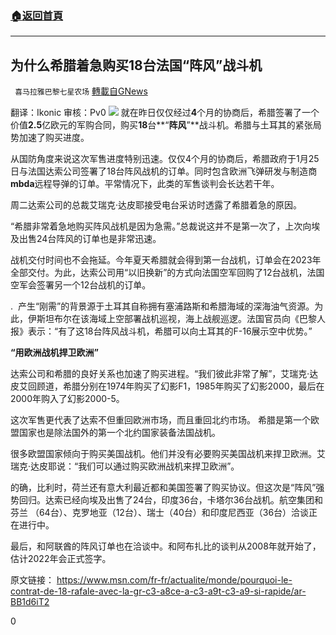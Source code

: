 ###  [:house:返回首頁](https://github.com/ourhimalayas/txt)
---

## 为什么希腊着急购买18台法国“阵风”战斗机
` 喜马拉雅巴黎七星农场` [轉載自GNews](https://gnews.org/zh-hans/818782/)

翻译：Ikonic 审核：Pv0
![]()![](https://gnews.org/wp-content/uploads/2021/01/cover-55.png)
就在昨日仅仅经过**4**个月的协商后，希腊签署了一个价值**2.5**亿欧元的军购合同，购买**18**台**“**阵风**”**战斗机。希腊与土耳其的紧张局势加速了购买进度。

从国防角度来说这次军售进度特别迅速。仅仅4个月的协商后，希腊政府于1月25日与法国达索公司签署了18台阵风战机的订单。同时包含欧洲飞弹研发与制造商**mbda**远程导弹的订单。平常情况下，此类的军售谈判会长达若干年。

周二达索公司的总裁艾瑞克·达皮耶接受电台采访时透露了希腊着急的原因。

“希腊非常着急地购买阵风战机是因为急需。”总裁说这并不是第一次了，上次向埃及出售24台阵风的订单也是非常迅速。

战机交付时间也不会拖延。今年夏天希腊就会得到第一台战机，订单会在2023年全部交付。为此，达索公司用“以旧换新”的方式向法国空军回购了12台战机，法国空军会签署另一个12台战机的订单。

.  产生“刚需”的背景源于土耳其自称拥有塞浦路斯和希腊海域的深海油气资源。为此，伊斯坦布尔在该海域上空部署战机巡视，海上战舰巡逻。法国官员向《巴黎人报》表示：“有了这18台阵风战斗机，希腊可以向土耳其的F-16展示空中优势。”

**“用欧洲战机捍卫欧洲”**

达索公司和希腊的良好关系也加速了购买进程。“我们彼此非常了解”，艾瑞克·达皮艾回顾道，希腊分别在1974年购买了幻影F1，1985年购买了幻影2000，最后在2000年购入了幻影2000-5。

这次军售更代表了达索不但重回欧洲市场，而且重回北约市场。 希腊是第一个欧盟国家也是除法国外的第一个北约国家装备法国战机。

很多欧盟国家倾向于购买美国战机。他们并没有必要购买美国战机来捍卫欧洲。艾瑞克·达皮耶说：“我们可以通过购买欧洲战机来捍卫欧洲”。

的确，比利时，荷兰还有意大利最近都和美国签署了购买协议。但这次是“阵风”强势回归。达索已经向埃及出售了24台，印度36台，卡塔尔36台战机。航空集团和芬兰 （64台）、克罗地亚（12台）、瑞士（40台）和印度尼西亚（36台）洽谈正在进行中。

最后，和阿联酋的阵风订单也在洽谈中。和阿布扎比的谈判从2008年就开始了，估计2022年会正式签字。

原文链接： https://www.msn.com/fr-fr/actualite/monde/pourquoi-le-contrat-de-18-rafale-avec-la-gr-c3-a8ce-a-c3-a9t-c3-a9-si-rapide/ar-BB1d6iT2



0
